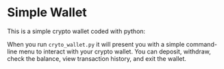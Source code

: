 # Simple Wallet

This is a simple crypto wallet coded with python:

When you run ```cryto_wallet.py``` it will present you with a simple command-line menu to interact with your crypto wallet. You can deposit, withdraw, check the balance, view transaction history, and exit the wallet.
